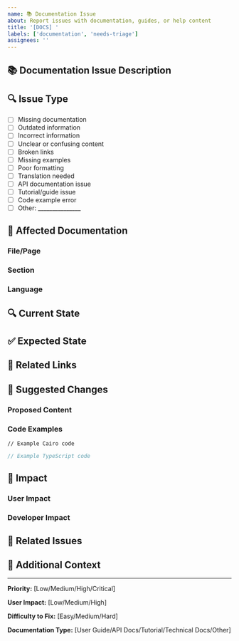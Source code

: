 ```yaml
---
name: 📚 Documentation Issue
about: Report issues with documentation, guides, or help content
title: '[DOCS] '
labels: ['documentation', 'needs-triage']
assignees: ''
---
```


## 📚 Documentation Issue Description

<!-- A clear and concise description of the documentation issue -->

## 🔍 Issue Type

<!-- Mark the appropriate option(s) with [x] -->

- [ ] Missing documentation
- [ ] Outdated information
- [ ] Incorrect information
- [ ] Unclear or confusing content
- [ ] Broken links
- [ ] Missing examples
- [ ] Poor formatting
- [ ] Translation needed
- [ ] API documentation issue
- [ ] Tutorial/guide issue
- [ ] Code example error
- [ ] Other: _______________

## 📄 Affected Documentation

<!-- Specify which documentation is affected -->

### File/Page
<!-- URL or file path of the affected documentation -->

### Section
<!-- Specific section or subsection affected -->

### Language
<!-- If this is about translations, specify the language -->

## 🔍 Current State

<!-- Describe what the documentation currently says or shows -->

## ✅ Expected State

<!-- Describe what the documentation should say or show -->

## 🔗 Related Links

<!-- Links to the affected documentation -->

## 📝 Suggested Changes

<!-- If you have suggestions for how to fix the documentation, describe them here -->

### Proposed Content
<!-- Suggested new content or corrections -->

### Code Examples
<!-- If applicable, provide corrected code examples -->

```cairo
// Example Cairo code
```

```typescript
// Example TypeScript code
```

## 🎯 Impact

<!-- How does this documentation issue affect users? -->

### User Impact
<!-- How does this affect users trying to use the project? -->

### Developer Impact
<!-- How does this affect developers contributing to the project? -->

## 🔗 Related Issues

<!-- Link any related issues -->

## 📝 Additional Context

<!-- Add any other context about the documentation issue here -->

---

**Priority:** [Low/Medium/High/Critical]

**User Impact:** [Low/Medium/High]

**Difficulty to Fix:** [Easy/Medium/Hard]

**Documentation Type:** [User Guide/API Docs/Tutorial/Technical Docs/Other] 